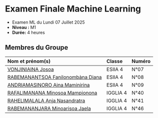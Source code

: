 # Examen Finale Machine Learning

- Examen ML du Lundi 07 Juillet 2025
- **Niveau :** M1
- **Durée:** 4 heures

## Membres du Groupe

| **Nom et prénom(s)**                                                      | **Classe** | **Numéro** |
|:--------------------------------------------------------------------------|:-----------|:-----------|
| [VONJINIAINA Josoa](https://github.com/josoavj)                           | ESIIA 4    | N°07       |
| [RABEMANANTSOA Fanilonombàna Diana](https://github.com/faniloo08)         | ESIIA 4    | N°08       |
| [ANDRIAMASINORO Aina Maminirina](https://github.com/AinaMaminirina18)     | ESIIA 4    | N°09       |
| [RAFALIMANANA Minosoa Mampionona](https://github.com/MinosoaRafalimanana) | IGGLIA 4   | N°40       |
| [RAHELIMALALA Anja Nasandratra](https://github.com/AnjaRahelimalala)      | IGGLIA 4   | N°41       |
| [RABEMANANJARA Minoarisoa Jaela](https://github.com/FyJael)               | IGGLIA 4   | N°46       |
